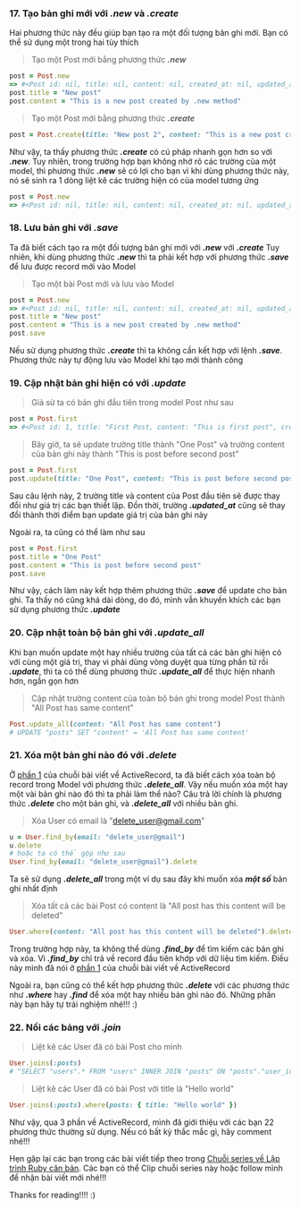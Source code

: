 ### 17. Tạo bản ghi mới với *.new* và *.create*
Hai phương thức này đều giúp bạn tạo ra một đối tượng bản ghi mới. Bạn có thể sử  dụng một trong hai tùy thích
> Tạo một Post mới bằng phương thức ***.new***
```ruby
post = Post.new
=> #<Post id: nil, title: nil, content: nil, created_at: nil, updated_at: nil>
post.title = "New post"
post.content = "This is a new post created by .new method"
 ```
 
 > Tạo một Post mới bằng phương thức ***.create***
 ```ruby
 post = Post.create(title: "New post 2", content: "This is a new post created by .create method")
 ```
 
 Như vậy, ta thấy phương thức ***.create*** có cú pháp nhanh gọn hơn so với ***.new***. Tuy nhiên, trong trường hợp bạn không nhớ rõ các trường của một model, thì phương thức ***.new*** sẽ có lợi cho bạn vì khi dùng phương thức này, nó sẽ sinh ra 1 dòng liệt kê các trường hiện có của model tương ứng
 ```ruby
 post = Post.new
=> #<Post id: nil, title: nil, content: nil, created_at: nil, updated_at: nil>
 ```
 
 ### 18. Lưu bản ghi với ***.save***
 Ta đã biết cách tạo ra một đối tượng bản ghi mới với ***.new*** với ***.create***
 Tuy nhiên, khi dùng phương thức ***.new*** thì ta phải kết hợp với phương thức ***.save*** để lưu được record mới vào Model
 > Tạo một bài Post mới và lưu vào Model
 ```ruby
 post = Post.new
=> #<Post id: nil, title: nil, content: nil, created_at: nil, updated_at: nil>
post.title = "New post"
post.content = "This is a new post created by .new method"
post.save
 ```
 Nếu sử dụng phương thức ***.create*** thì ta không cần kết hợp với lệnh ***.save***. Phương thức này tự động lưu vào Model khi tạo mới thành công
 
 ### 19. Cập nhật bản ghi hiện có với ***.update***
> Giả sử ta có bản ghi đầu tiên trong model Post như sau
 ```ruby
 post = Post.first
 => #<Post id: 1, title: "First Post, content: "This is first post", created_at: "2019-01-09 06:40:36", updated_at: "2019-01-09 06:40:36">
 ```
 
> Bây giờ, ta sẽ update trường title thành "One Post" và trường content của bản ghi này thành "This is post before second post"
```ruby
post = Post.first
post.update(title: "One Post", content: "This is post before second post")
```
Sau câu lệnh này, 2 trường title và content của Post đầu tiên sẽ được thay đổi như giá trị các bạn thiết lập. Đồn thời, trường ***.updated_at*** cũng sẽ thay đổi thành thời điểm bạn update giá trị của bản ghi này

Ngoài ra, ta cũng có thể làm như sau
```ruby
post = Post.first
post.title = "One Post"
post.content = "This is post before second post"
post.save
```
Như vậy, cách làm này kết hợp thêm phương thức ***.save*** để update cho bản ghi. Ta thấy nó cũng khá dài dòng, do đó, mình vẫn khuyến khích các bạn sử dụng phương thức ***.update***

### 20. Cập nhật toàn bộ bản ghi với ***.update_all***
Khi bạn muốn update một hay nhiều trường của tất cả các bản ghi hiện có với cùng một giá trị, thay vì phải dùng vòng duyệt qua từng phần tử rồi ***.update***, thì ta có thể dùng phương thức ***.update_all*** để thực hiện nhanh hơn, ngắn gọn hơn

> Cập nhật trường content của toàn bộ bản ghi trong model Post thành "All Post has same content"
```ruby
Post.update_all(content: "All Post has same content")
# UPDATE "posts" SET "content" = 'All Post has same content' 
```

### 21. Xóa một bản ghi nào đó với ***.delete***
Ở [phần 1](https://viblo.asia/p/activerecord-query-interface-trong-ruby-on-rails-phan-1-eW65GeRLZDO) của chuỗi bài viết về ActiveRecord, ta đã biết cách xóa toàn bộ record trong Model với phương thức ***.delete_all***. Vậy nếu muốn xóa một hay một vài bản ghi nào đó thì ta phải làm thể nào? Câu trả lời chính là phương thức ***.delete*** cho một bản ghi, và ***.delete_all*** với nhiều bản ghi. 

> Xóa User có email là "delete_user@gmail.com"
```ruby
u = User.find_by(email: "delete_user@gmail")
u.delete
# hoặc ta có thể gộp như sau
User.find_by(email: "delete_user@gmail").delete
```

Ta sẽ sử dụng ***.delete_all*** trong một ví dụ sau đây khi muốn xóa ***một số*** bản ghi nhất định
> Xóa tất cả các bài Post có content là "All post has this content will be deleted"
```ruby
User.where(content: "All post has this content will be deleted").delete_all
```

Trong trường hợp này, ta không thể dùng ***.find_by*** để tìm kiếm các bản ghi và xóa. Vì ***.find_by*** chỉ trả về record đầu tiên khớp với dữ liệu tìm kiếm. Điều này mình đã nói ở [phần 1](https://viblo.asia/p/activerecord-query-interface-trong-ruby-on-rails-phan-1-eW65GeRLZDO) của chuỗi bài viết về ActiveRecord   

Ngoài ra, bạn cũng có thể kết hợp phương thức ***.delete*** với các phương thức như ***.where*** hay ***.find*** để xóa một hay nhiều bản ghi nào đó. Những phần này bạn hãy tự trải nghiệm nhé!!! :)

### 22. Nối các bảng với ***.join***
> Liệt kê các User đã có bài Post cho mình
```ruby
User.joins(:posts)
# "SELECT "users".* FROM "users" INNER JOIN "posts" ON "posts"."user_id" = "users"."id""
```

> Liệt kê các User đã có bài Post với title là "Hello world"
```ruby
User.joins(:posts).where(posts: { title: "Hello world" })
```

Như vậy, qua 3 phần về ActiveRecord, mình đã giới thiệu với các bạn 22 phương thức thường sử dụng. Nếu có bất kỳ thắc mắc gì, hãy comment nhé!!!

Hẹn gặp lại các bạn trong các bài viết tiếp theo trong [Chuỗi series về Lập trình Ruby căn bản](https://viblo.asia/s/lap-trinh-voi-ruby-on-rails-co-ban-ror-bq5QL7nXlD8). Các bạn có thể Clip chuỗi series này hoặc follow mình để nhận bài viết mới nhé!!!

Thanks for reading!!!! :)